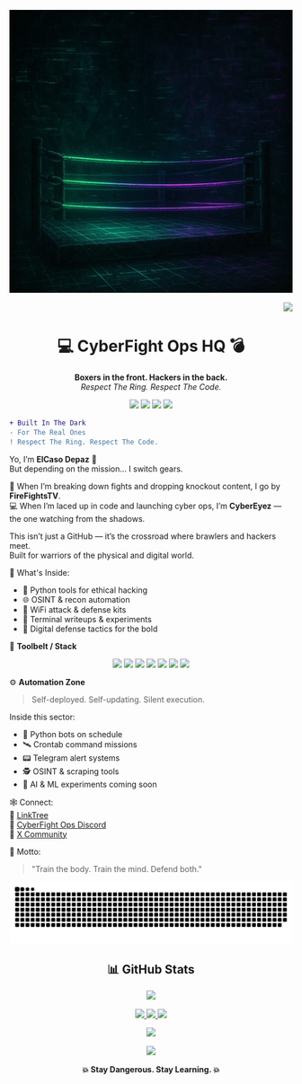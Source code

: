 <p align="center">
  <img src="https://github.com/elcasodepaz/elcasodepaz/raw/main/cyberfightops-banner.png" />
</p>
<p align="right">
  <img src="https://komarev.com/ghpvc/?username=elcasodepaz&label=Profile%20views&color=00ff9c&style=flat&count=9999" />
</p>
<h1 align="center">💻 CyberFight Ops HQ 💣</h1>
<p align="center">
  <strong>Boxers in the front. Hackers in the back.</strong><br>
  <em>Respect The Ring. Respect The Code.</em>
</p>
<p align="center">
  <img src="https://img.shields.io/badge/Fighter%20By%20Day-%2300FF9C?style=for-the-badge&logo=github&logoColor=white" />
  <img src="https://img.shields.io/badge/Hacker%20By%20Night-%2300FF9C?style=for-the-badge" />
  <img src="https://img.shields.io/badge/Python-%2300FF9C?style=for-the-badge&logo=python&logoColor=white" />
  <img src="https://img.shields.io/badge/WiFi%20Ops-%2300FF9C?style=for-the-badge&logo=linux&logoColor=white" />
</p>

```diff
+ Built In The Dark
- For The Real Ones
! Respect The Ring. Respect The Code.
```

Yo, I’m **ElCaso Depaz** 🧠  
But depending on the mission... I switch gears.

🥊 When I’m breaking down fights and dropping knockout content, I go by **FireFightsTV**.  
💻 When I’m laced up in code and launching cyber ops, I’m **CyberEyez** — the one watching from the shadows.

This isn’t just a GitHub — it’s the crossroad where brawlers and hackers meet.  
Built for warriors of the physical and digital world.

🔧 What's Inside:  
- 🐍 Python tools for ethical hacking  
- 🌐 OSINT & recon automation  
- 📶 WiFi attack & defense kits  
- 🔬 Terminal writeups & experiments  
- 🥷 Digital defense tactics for the bold

🧰 **Toolbelt / Stack**  
<p align="center">
  <img src="https://img.shields.io/badge/Linux-FCC624?style=for-the-badge&logo=linux&logoColor=black" />
  <img src="https://img.shields.io/badge/Raspberry%20Pi-C51A4A?style=for-the-badge&logo=raspberrypi&logoColor=white" />
  <img src="https://img.shields.io/badge/Docker-2496ED?style=for-the-badge&logo=docker&logoColor=white" />
  <img src="https://img.shields.io/badge/GitHub-181717?style=for-the-badge&logo=github&logoColor=white" />
  <img src="https://img.shields.io/badge/Tmux-1BB91F?style=for-the-badge&logo=tmux&logoColor=white" />
  <img src="https://img.shields.io/badge/Zsh-89e051?style=for-the-badge&logo=gnubash&logoColor=black" />
  <img src="https://img.shields.io/badge/VS%20Code-007ACC?style=for-the-badge&logo=visualstudiocode&logoColor=white" />
</p>

⚙️ **Automation Zone**  
> Self-deployed. Self-updating. Silent execution.

Inside this sector:  
- 🤖 Python bots on schedule  
- 🛰️ Crontab command missions  
- 📟 Telegram alert systems  
- 🕵️ OSINT & scraping tools  
- 🧠 AI & ML experiments coming soon

🕸️ Connect:  
🔗 [LinkTree](https://linktr.ee/FireFightsTv)  
💬 [CyberFight Ops Discord](https://discord.gg/8f8CNtxw)  
🧵 [X Community](https://x.com/i/communities/1775733541424279766)

🧠 Motto:  
> "Train the body. Train the mind. Defend both."

<p align="center">
  <img src="https://raw.githubusercontent.com/elcasodepaz/Elcasodepaz/output/github-contribution-grid-snake.svg" />
</p>

<h2 align="center">📊 GitHub Stats</h2>

<p align="center">
  <img src="https://github-profile-trophy.vercel.app/?username=elcasodepaz&theme=matrix" />
</p>

<p align="center">
  <a href="http://www.github.com/elcasodepaz">
    <img src="https://github-readme-stats.vercel.app/api?username=elcasodepaz&show_icons=true&count_private=true&title_color=00ff9c&text_color=00ff9c&icon_color=00ff9c&bg_color=000000&hide_border=true" />
  </a>
  <a href="http://www.github.com/elcasodepaz">
    <img src="https://github-readme-streak-stats.herokuapp.com/?user=elcasodepaz&stroke=00ff9c&background=000000&ring=00ff9c&fire=00ff9c&currStreakNum=00ff9c&currStreakLabel=00ff9c&sideNums=00ff9c&sideLabels=00ff9c&dates=00ff9c&hide_border=true" />
  </a>
  <a href="https://github.com/elcasodepaz">
    <img src="https://github-readme-stats.vercel.app/api/top-langs/?username=elcasodepaz&langs_count=10&title_color=00ff9c&text_color=00ff9c&icon_color=00ff9c&bg_color=000000&hide_border=true&locale=en&custom_title=Top%20Languages" />
  </a>
</p>

<p align="center">
  <img src="https://github-readme-activity-graph.cyclic.app/graph?username=elcasodepaz&bg_color=000000&color=00ff9c&line=00ff9c&point=00ff9c&area=true&hide_border=true" />
</p>

<p align="center">
  <img src="https://media.giphy.com/media/qgQUggAC3Pfv687qPC/giphy.gif" width="280" />
</p>

<p align="center">
  <strong>💥 Stay Dangerous. Stay Learning. 💥</strong>
